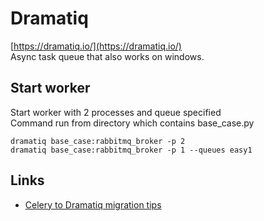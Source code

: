 # Dramatiq


[https://dramatiq.io/](https://dramatiq.io/)  
Async task queue that also works on windows.
## Start worker
Start worker with 2 processes and queue specified  
Command run from directory which contains base_case.py
```
dramatiq base_case:rabbitmq_broker -p 2
dramatiq base_case:rabbitmq_broker -p 1 --queues easy1
```

## Links
- [Celery to Dramatiq migration tips](https://blog.narrativ.com/converting-celery-to-dramatiq-a-py3-war-story-23df217b426)

